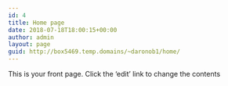 ```yaml
---
id: 4
title: Home page
date: 2018-07-18T18:00:15+00:00
author: admin
layout: page
guid: http://box5469.temp.domains/~daronob1/home/
---
```

This is your front page. Click the &#8216;edit&#8217; link to change the contents